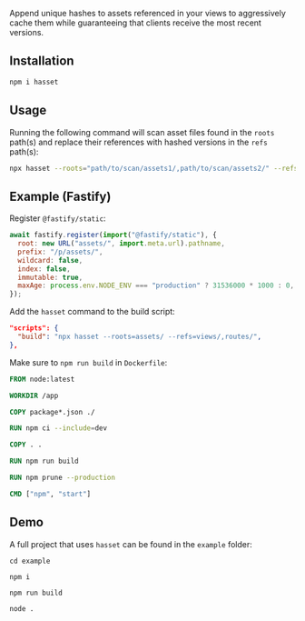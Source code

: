 Append unique hashes to assets referenced in your views to aggressively cache them while guaranteeing that clients receive the most recent versions.

## Installation

```bash
npm i hasset
```

## Usage

Running the following command will scan asset files found in the `roots` path(s) and replace their references with hashed versions in the `refs` path(s):

```bash
npx hasset --roots="path/to/scan/assets1/,path/to/scan/assets2/" --refs="views/path/to/append/hashes1/,views/path/to/append/hashes2/"
```

## Example (Fastify)

Register `@fastify/static`:

```js
await fastify.register(import("@fastify/static"), {
  root: new URL("assets/", import.meta.url).pathname,
  prefix: "/p/assets/",
  wildcard: false,
  index: false,
  immutable: true,
  maxAge: process.env.NODE_ENV === "production" ? 31536000 * 1000 : 0,
});
```

Add the `hasset` command to the build script:

```json
"scripts": {
  "build": "npx hasset --roots=assets/ --refs=views/,routes/",
},
```

Make sure to `npm run build` in `Dockerfile`:

```dockerfile
FROM node:latest

WORKDIR /app

COPY package*.json ./

RUN npm ci --include=dev

COPY . .

RUN npm run build

RUN npm prune --production

CMD ["npm", "start"]
```

## Demo

A full project that uses `hasset` can be found in the `example` folder:

```shell
cd example

npm i

npm run build

node .
```
